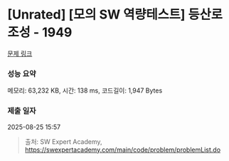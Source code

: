 # [Unrated] [모의 SW 역량테스트] 등산로 조성 - 1949 

[문제 링크](https://swexpertacademy.com/main/code/problem/problemDetail.do?contestProbId=AV5PoOKKAPIDFAUq) 

### 성능 요약

메모리: 63,232 KB, 시간: 138 ms, 코드길이: 1,947 Bytes

### 제출 일자

2025-08-25 15:57



> 출처: SW Expert Academy, https://swexpertacademy.com/main/code/problem/problemList.do